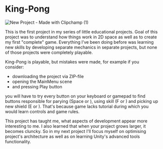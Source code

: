 # King-Pong
![New Project - Made with Clipchamp (1)](https://github.com/AlkatrazFromMajula/King-Pong/assets/61757792/32fe50be-f826-4050-a58e-871be5f76859)

This is the first project in my series of little educational projects. Goal of this project was to understand how things work in 2D space as well as to create my first "complete" game.
Everything I've been doing before was learning new skills by developing separate mechanics in separate projects, but none of those projects were completely playable.

King-Pong is playable, but mistakes were made, for example if you consider:

- downloading the project via ZIP-file
- opening the MainMenu scene
- and pressing Play button

you will have to try every button on your keyboard or gamepad to find buttons responsible for parying (Space or ), using skill (F or ) and picking up new shield (E or ). That's because
game lacks tutorial during which you would learn controls and game rules.

This project has taught me, what aspects of development appear more interesting to me. I also learned that when your project grows larger, it becomes cluncky. So in my next project I'll
focus myself on optimising project's architecture as well as on learning Unity's advanced tools functionality.

